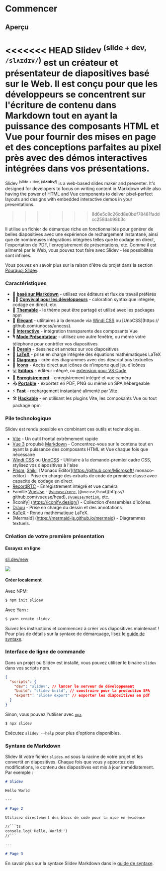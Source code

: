 # Commencer

## Aperçu

<<<<<<< HEAD
Slidev <sup>(slide + dev, `/slʌɪdɪv/`)</sup> est un créateur et présentateur de diapositives basé sur le Web. Il est conçu pour que les développeurs se concentrent sur l'écriture de contenu dans Markdown tout en ayant la puissance des composants HTML et Vue pour fournir des mises en page et des conceptions parfaites au pixel près avec des démos interactives intégrées dans vos présentations.
=======
Slidev <sup>(slide + dev, **/slʌɪdɪv/**)</sup> is a web-based slides maker and presenter. It's designed for developers to focus on writing content in Markdown while also having the power of HTML and Vue components to deliver pixel-perfect layouts and designs with embedded interactive demos in your presentations.
>>>>>>> 8d6e5c8c26cd8e0bdf78481faddcc258dab98b3c

Il utilise un fichier de démarque riche en fonctionnalités pour générer de belles diapositives avec une expérience de rechargement instantané, ainsi que de nombreuses intégrations intégrées telles que le codage en direct, l'exportation de PDF, l'enregistrement de présentations, etc. Comme il est alimenté par le Web, vous pouvez tout faire avec Slidev - les possibilités sont infinies.

Vous pouvez en savoir plus sur la raison d'être du projet dans la section [Pourquoi Slidev](/guide/why).

### Caractéristiques

- 📝 [**basé sur Markdown**](/guide/syntax.html) - utilisez vos éditeurs et flux de travail préférés
- 🧑‍💻 [**Convivial pour les développeurs**](/guide/syntax.html#code-blocks) - coloration syntaxique intégrée, codage en direct, etc.
- 🎨 [**Themable**](/themes/gallery.html) - le thème peut être partagé et utilisé avec les packages npm
- 🌈 [**Élégant**](/guide/syntax.html#embedded-styles) - utilitaires à la demande via [Windi CSS](https://windicss.org/) ou [UnoCSS](https:// github.com/unocss/unocss).
- 🤹 [**Interactive**](/custom/directory-structure.html#components) - intégration transparente des composants Vue
- 🎙 [**Mode Présentateur**](/guide/presenter-mode.html) - utilisez une autre fenêtre, ou même votre téléphone pour contrôler vos diapositives
- 🎨 [**Dessin**](/guide/drawing.html) - dessinez et annotez sur vos diapositives
- 🧮 [**LaTeX**](/guide/syntax.html#latex) - prise en charge intégrée des équations mathématiques LaTeX
- 📰 [**Diagrams**](/guide/syntax.html#diagrams) - crée des diagrammes avec des descriptions textuelles
- 🌟 [**Icons**](/guide/syntax.html#icons) - Accès direct aux icônes de n'importe quel jeu d'icônes
- 💻 [**Editors**](/guide/editors.html) - éditeur intégré, ou [extension pour VS Code](https://github.com/slidevjs/slidev-vscode)
- 🎥 [**Enregistrement**](/guide/recording.html) - enregistrement intégré et vue caméra
- 📤 [**Portable**](/guide/exporting.html) - exportez en PDF, PNG ou même un SPA hébergeable
- ⚡️ [**Fast**](https://vitejs.dev) - rechargement instantané alimenté par [Vite](https://vitejs.dev)
- 🛠 [**Hackable**](/custom/config-vite.html) - en utilisant les plugins Vite, les composants Vue ou tout package npm

### Pile technologique

Slidev est rendu possible en combinant ces outils et technologies.

- [Vite](https://vitejs.dev) - Un outil frontal extrêmement rapide
- [Vue 3](https://v3.vuejs.org/) propulsé [Markdown](https://daringfireball.net/projects/markdown/syntax) - Concentrez-vous sur le contenu tout en ayant la puissance des composants HTML et Vue chaque fois que nécessaire
- [Windi CSS](https://github.com/windicss/windicss) ou [UnoCSS](https://github.com/unocss/unocss) - Utilitaire à la demande-premier cadre CSS, stylisez vos diapositives à l'aise
- [Prism](https://github.com/PrismJS/prism), [Shiki](https://github.com/shikijs/shiki), [Monaco Editor](https://github.com/Microsoft/ monaco-editor) - Prise en charge des extraits de code de première classe avec capacité de codage en direct
- [RecordRTC](https://recordrtc.org) - Enregistrement intégré et vue caméra
- Famille [VueUse](https://vueuse.org) - [`@vueuse/core`](https://github.com/vueuse/vueuse), [`@vueuse/head`](https:// github.com/vueuse/head), [`@vueuse/motion`](https://github.com/vueuse/motion), etc.
- [Iconify] (https://iconify.design/) - Collection d'ensembles d'icônes.
- [Drauu](https://github.com/antfu/drauu) - Prise en charge du dessin et des annotations
- [KaTeX](https://katex.org/) - Rendu mathématique LaTeX.
- [Mermaid] (https://mermaid-js.github.io/mermaid) - Diagrammes textuels.

### Création de votre première présentation

#### Essayez en ligne

[sli.dev/new](https://sli.dev/new)

[![](https://developer.stackblitz.com/img/open_in_stackblitz.svg)](https://sli.dev/new)

#### Créer localement

Avec NPM:

```bash
$ npm init slidev
```

Avec Yarn :

```bash
$ yarn create slidev
```

Suivez les instructions et commencez à créer vos diapositives maintenant ! Pour plus de détails sur la syntaxe de démarquage, lisez le [guide de syntaxe](/guide/syntax).

### Interface de ligne de commande

Dans un projet où Slidev est installé, vous pouvez utiliser le binaire `slidev` dans vos scripts npm.

```json
{
  "scripts": {
    "dev": "slidev", // lancer le serveur de développement
    "build": "slidev build", // construire pour la production SPA
    "export": "slidev export" // exporter les diapositives en pdf
  }
}
```

Sinon, vous pouvez l'utiliser avec [`npx`](https://www.npmjs.com/package/npx)

```bash
$ npx slidev
```

Exécutez `slidev --help` pour plus d'options disponibles.

### Syntaxe de Markdown

Slidev lit votre fichier `slides.md` sous la racine de votre projet et les convertit en diapositives. Chaque fois que vous y apportez des modifications, le contenu des diapositives est mis à jour immédiatement. Par exemple :

~~~md
# Slidev

Hello World

---

# Page 2

Utilisez directement des blocs de code pour la mise en évidence

//```ts
console.log('Hello, World!')
//```

---

# Page 3
~~~

En savoir plus sur la syntaxe Slidev Markdown dans le [guide de syntaxe](/guide/syntax).
